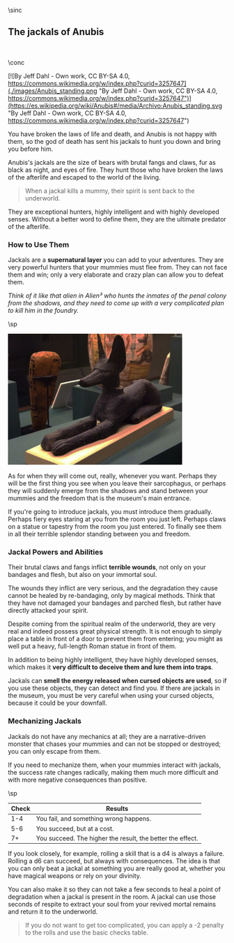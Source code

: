 \sinc

## The jackals of Anubis

&nbsp;

\conc

[![By Jeff Dahl - Own work, CC BY-SA 4.0, https://commons.wikimedia.org/w/index.php?curid=3257647](./images/Anubis_standing.png "By Jeff Dahl - Own work, CC BY-SA 4.0, https://commons.wikimedia.org/w/index.php?curid=3257647")](https://es.wikipedia.org/wiki/Anubis#/media/Archivo:Anubis_standing.svg "By Jeff Dahl - Own work, CC BY-SA 4.0, https://commons.wikimedia.org/w/index.php?curid=3257647")

You have broken the laws of life and death, and Anubis is not happy with them, so the god of death has sent his jackals to hunt you down and bring you before him.

Anubis's jackals are the size of bears with brutal fangs and claws, fur as black as night, and eyes of fire. They hunt those who have broken the laws of the afterlife and escaped to the world of the living.

> When a jackal kills a mummy, their spirit is sent back to the underworld.

They are exceptional hunters, highly intelligent and with highly developed senses. Without a better word to define them, they are the ultimate predator of the afterlife.

### How to Use Them

Jackals are a **supernatural layer** you can add to your adventures. They are very powerful hunters that your mummies must flee from. They can not face them and win; only a very elaborate and crazy plan can allow you to defeat them.

_Think of it like that alien in Alien³ who hunts the inmates of the penal colony from the shadows, and they need to come up with a very complicated plan to kill him in the foundry._

\sp


[![The Jackal god of the dead Anubis wood and paint Late Period Egypt by Mary Harrsch](./images/321707300_428981ad22_c.jpg "The Jackal god of the dead Anubis wood and paint Late Period Egypt by Mary Harrsch")](https://www.flickr.com/photos/mharrsch/321707300 "The Jackal god of the dead Anubis wood and paint Late Period Egypt by Mary Harrsch")

As for when they will come out, really, whenever you want. Perhaps they will be the first thing you see when you leave their sarcophagus, or perhaps they will suddenly emerge from the shadows and stand between your mummies and the freedom that is the museum's main entrance.

If you're going to introduce jackals, you must introduce them gradually. Perhaps fiery eyes staring at you from the room you just left. Perhaps claws on a statue or tapestry from the room you just entered. To finally see them in all their terrible splendor standing between you and freedom.

### Jackal Powers and Abilities

Their brutal claws and fangs inflict **terrible wounds**, not only on your bandages and flesh, but also on your immortal soul.

The wounds they inflict are very serious, and the degradation they cause cannot be healed by re-bandaging, only by magical methods. Think that they have not damaged your bandages and parched flesh, but rather have directly attacked your spirit.

Despite coming from the spiritual realm of the underworld, they are very real and indeed possess great physical strength. It is not enough to simply place a table in front of a door to prevent them from entering; you might as well put a heavy, full-length Roman statue in front of them.

In addition to being highly intelligent, they have highly developed senses, which makes it **very difficult to deceive them and lure them into traps**.

Jackals can **smell the energy released when cursed objects are used**, so if you use these objects, they can detect and find you. If there are jackals in the museum, you must be very careful when using your cursed objects, because it could be your downfall.

### Mechanizing Jackals

Jackals do not have any mechanics at all; they are a narrative-driven monster that chases your mummies and can not be stopped or destroyed; you can only escape from them.

If you need to mechanize them, when your mummies interact with jackals, the success rate changes radically, making them much more difficult and with more negative consequences than positive.

\sp

|Check|Results|
|---|---|
|1-4|You fail, and something wrong happens.|
|5-6|You succeed, but at a cost.|
|7+|You succeed. The higher the result, the better the effect.|

If you look closely, for example, rolling a skill that is a d4 is always a failure. Rolling a d6 can succeed, but always with consequences. The idea is that you can only beat a jackal at something you are really good at, whether you have magical weapons or rely on your divinity.

You can also make it so they can not take a few seconds to heal a point of degradation when a jackal is present in the room. A jackal can use those seconds of respite to extract your soul from your revived mortal remains and return it to the underworld.

> If you do not want to get too complicated, you can apply a -2 penalty to the rolls and use the basic checks table.